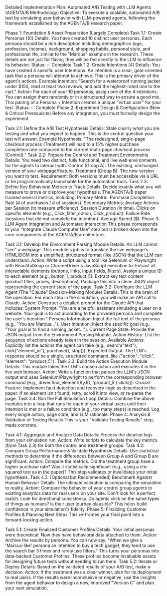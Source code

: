 Detailed Implementation Plan: Automated A/B Testing with LLM Agents (AGENTA/B Methodology)
Objective: To execute a scalable, automated A/B test by simulating user behavior with LLM-powered agents, following the framework established by the AGENTA/B research paper.

Phase 1: Foundation & Asset Preparation (Largely Complete)
Task 1.1: Create Personas (10)
Details: You have created 10 distinct user personas. Each persona should be a rich description including demographics (age, profession, income), background, shopping habits, personal style, and professional life, similar to the "Marcus" example in the research. These details are not just for flavor; they will be fed directly to the LLM to influence its behavior.
Status: ✅ Complete
Task 1.2: Create Intentions (4)
Details: You have created 4 specific user intentions. An intention is a clear, goal-oriented task that a persona will attempt to achieve. This is the primary driver of the agent's actions.
Example Intention: "Search for a waterproof running jacket under $150, read at least two reviews, and add the highest-rated one to the cart."
Action: For each of your 10 personas, assign one of the 4 intentions. You can assign them randomly or in a structured way to ensure a good mix. This pairing of a Persona + Intention creates a unique "virtual user" for your test.
Status: ✅ Complete
Phase 2: Experiment Design & Configuration (New & Critical Prerequisite)
Before any integration, you must formally design the experiment.

Task 2.1: Define the A/B Test Hypothesis
Details: State clearly what you are testing and what you expect to happen. This is the central question your test will answer.
Example Hypothesis: "The redesigned, single-page checkout process (Treatment) will lead to a 15% higher purchase completion rate compared to the current multi-page checkout process (Control)."
Task 2.2: Prepare the Control and Treatment Environments
Details: You need two distinct, fully functional, and live web environments for the agents to interact with.
Control (Group A): The existing, unchanged version of your webpage/feature.
Treatment (Group B): The new version you want to test.
Requirement: Both versions must be accessible via a URL or be programmatically launchable for the automation tools.
Task 2.3: Define Key Behavioral Metrics to Track
Details: Decide exactly what you will measure to prove or disprove your hypothesis. The AGENTA/B paper tracked several metrics, including:
Primary Metric: Purchase Completion Rate (# of purchases / # of sessions).
Secondary Metrics:
Average Actions per Session (to measure efficiency).
Session Duration (in time).
Clicks on specific elements (e.g., Click_filter_option, Click_product).
Failure Rate (sessions that did not complete the intention).
Average Spend ($).
Phase 3: LLM Agent Integration and Automated Interaction
This phase corresponds to your "Integrate Claude Computer Use" step but is broken down into the core components of the AGENTA/B architecture.

Task 3.1: Develop the Environment Parsing Module
Details: An LLM cannot "see" a webpage. This module's job is to translate the live webpage's HTML/DOM into a simplified, structured format (like JSON) that the LLM can understand.
Action: Write a script using a tool like Selenium or Playwright with BeautifulSoup or ChromeDriver's JavaScript execution to:
Extract all interactable elements (buttons, links, input fields, filters).
Assign a unique ID to each element (e.g., button_1, product_5).
Extract key text content (product titles, prices, descriptions).
Package this into a clean JSON object representing the current state of the page.
Task 3.2: Configure the LLM Agent (The "Claude" Decision-Making Module)
Details: This is the brain of the operation. For each step in the simulation, you will make an API call to Claude.
Action: Construct a detailed prompt for the Claude API that includes:
System Prompt: "You are a helpful assistant simulating a user on a website. Your goal is to act according to the provided persona and complete the user's intention."
Persona Information: Inject the full text of the persona (e.g., "You are Marcus...").
User Intention: Inject the specific goal (e.g., "Your goal is to find a running jacket...").
Current Page State: Provide the JSON output from the Environment Parsing Module.
Action History: List the sequence of actions already taken in the session.
Available Actions: Explicitly list the actions the agent can take (e.g., search("text"), click("element_id"), purchase(), stop()).
Expected Output: The LLM's response should be a single, structured command, like {"action": "click", "element": "product_5"}.
Task 3.3: Build the Action Execution Module
Details: This module takes the LLM's chosen action and executes it in the live web browser.
Action: Write a function that parses the LLM's JSON output and uses Selenium/Playwright to perform the corresponding browser command (e.g., driver.find_element(By.ID, 'product_5').click()).
Crucial Feature: Implement fault detection and recovery logic as described in the paper. If an element isn't found, retry, scroll it into view, or re-parse the page.
Task 3.4: Run the Full Simulation Loop
Details: Combine the above modules into a loop that runs for each of your virtual users until their intention is met or a failure condition (e.g., too many steps) is reached. Log every single action, page state, and LLM rationale.
Phase 4: Analysis & Validation of Testing Results
This is your "Validate Testing Results" step, made concrete.

Task 4.1: Aggregate and Analyze Data
Details: Process the detailed logs from your simulation run.
Action: Write scripts to calculate the key metrics (from Task 2.3) for both the control and treatment groups.
Task 4.2: Compare Group Performance & Validate Hypothesis
Details: Use statistical methods to determine if the differences between Group A and Group B are significant.
Action: Compare the metrics. Did the treatment group have a higher purchase rate? Was it statistically significant (e.g., using a chi-squared test as in the paper)? This step validates or invalidates your initial hypothesis.
Task 4.3: [Optional but Recommended] Benchmark Against Human Behavior
Details: The ultimate validation is comparing the simulation to reality.
Action: Compare the behavior of your control group agents to existing analytics data for real users on your site. Don't look for a perfect match. Look for directional consistency. Do agents click on the same types of things as humans? Is their user journey plausible? This helps build confidence in your simulation's fidelity.
Phase 5: Finalizing Customer Profiles & Planning Next Steps
This re-frames your final point into a forward-looking action.

Task 5.1: Create Finalized Customer Profiles
Details: Your initial personas were theoretical. Now they have behavioral data attached to them.
Action: Archive the results by persona. You can now say, "When we give a 'Marcus-like' persona an intention to buy a tech gadget, they tend to use the search bar 3 times and rarely use filters." This turns your personas into data-backed Customer Profiles. These profiles become invaluable assets for designing future tests without needing to run them.
Task 5.2: Iterate or Deploy
Details: Based on the validated results of your A/B test, make a decision.
Action: If the treatment was a clear winner, plan for its deployment to real users. If the results were inconclusive or negative, use the insights from the agent behavior to design a new, improved "Version C" and plan your next simulation.